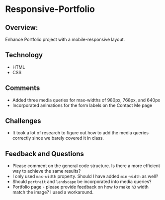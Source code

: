 # Responsive-Portfolio

## Overview: 
Enhance Portfolio project with a mobile-responsive layout.

## Technology 
* HTML
* CSS

## Comments
* Added three media queries for max-widths of 980px, 768px, and 640px 
* Incorporated animations for the form labels on the Contact Me page


## Challenges
* It took a lot of research to figure out how to add the media queries correctly since we barely covered it in class. 

## Feedback and Questions
* Please comment on the general code structure. Is there a more efficient way to achieve the same results? 
* I only used `max-width` property. Should I have added `min-width` as well?
* Should `portrait` and `landscape` be incorporated into media queries?
* Portfolio page - please provide feedback on how to make `h3` width match the image? I used a workaround. 
